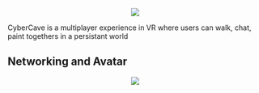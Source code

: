 
<p align="center">
  <img src=git-content/highligh3.gif />
</p>

CyberCave is a multiplayer experience in VR where users can walk, chat, paint togethers in a persistant world

## Networking and Avatar

<p align="center">
  <img src=git-content/avatarsyncs.gif />
</p>
